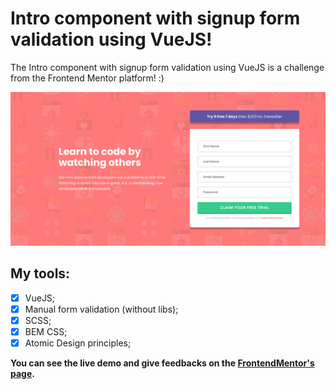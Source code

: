 # Intro component with signup form validation using VueJS!

The Intro component with signup form validation using VueJS is a challenge from the Frontend Mentor platform! :)

![](screen-capture.png)

## My tools:

-   [x] VueJS;
-   [x] Manual form validation (without libs);
-   [x] SCSS;
-   [x] BEM CSS;
-   [x] Atomic Design principles;

**You can see the live demo and give feedbacks on the [FrontendMentor's page](https://www.frontendmentor.io/solutions/intro-component-with-signup-form-validation-using-vuejs-qT6SMC9rh).**
